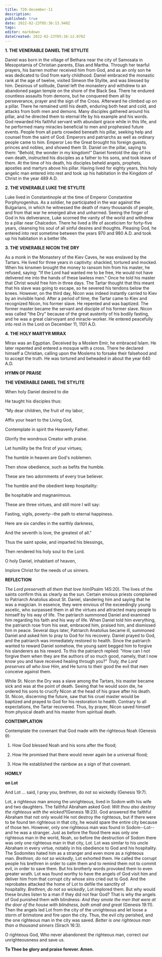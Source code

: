 ```yaml
---
title: 720-december-11
description: 
published: true
date: 2022-02-23T05:36:13.940Z
tags: 
editor: markdown
dateCreated: 2022-02-23T05:36:12.078Z
---
```



**1. THE VENERABLE DANIEL THE STYLITE**


Daniel was born in the village of Bethara near the city of Samosata in Mesopotamia of Christian parents, Elias and Martha. Through her tearful prayers, his barren mother received him from God, and as an only son he was dedicated to God from early childhood. Daniel embraced the monastic rank at the age of twelve, visited Simeon the Stylite, and was blessed by him. Desirous of solitude, Daniel left the monastery and withdrew to an abandoned pagan temple on the shore of the Black Sea. There he endured countless assaults from demons, but he conquered them all by perseverance, prayer and the sign of the Cross. Afterward he climbed up on a pillar. There he remained until his death, enduring both heat and cold, and attacks from both men and demons. Many disciples gathered around his pillar, and he directed them to eternal life by his example and his words. God rewarded His faithful servant with abundant grace while in this life, and he performed many miracles beneficial to men and prophesied future events. People from all parts crowded beneath his pillar, seeking help and counsel from the saint of God. Emperors and patriarchs as well as ordinary people came to him. Emperor Leo the Great brought his foreign guests, princes and nobles, and showed them St. Daniel on the pillar, saying to them: "Behold, the wonder in my kingdom!" Daniel foretold the day of his own death, instructed his disciples as a father to his sons, and took leave of them. At the time of his death, his disciples beheld angels, prophets, apostles and martyrs above his pillar. Having lived for eighty years, this holy angelic man entered into rest and took up his habitation in the Kingdom of Christ in the year 489 A.D.

**2. THE VENERABLE LUKE THE STYLITE**

Luke lived in Constantinople at the time of Emperor Constantine Porphyrogenitus. As a soldier, he participated in the war against the Bulgarians, in which he witnessed the death of many thousands of people, and from that war he emerged alive and unharmed. Seeing the finger of God in his deliverance, Luke scorned the vanity of the world and withdrew to a pillar near Chalcedon. There he lived a life of asceticism for forty-five years, cleansing his soul of all sinful desires and thoughts. Pleasing God, he entered into rest sometime between the years 970 and 980 A.D. and took up his habitation in a better life.

**3. THE VENERABLE NICON THE DRY**

As a monk in the Monastery of the Kiev Caves, he was enslaved by the Tartars. He lived for three years in captivity: shackled, tortured and mocked. When his kinsmen brought the money to ransom him from his master, he refused, saying: "If the Lord had wanted me to be free, He would not have delivered me into the hands of these lawless men." Once he told his master that Christ would free him in three days. The Tartar thought that this meant that his slave was going to escape, so he severed his tendons below the knees. However, on the third day, Nicon was indeed instantly carried to Kiev by an invisible hand. After a period of time, the Tartar came to Kiev and recognized Nicon, his former slave. He repented and was baptized. The former master became the servant and disciple of his former slave. Nicon was called "the Dry" because of the great austerity of his bodily fasting, and he was a great clairvoyant and miracle-worker. He entered peacefully into rest in the Lord on December 11, 1101 A.D.

**4. THE HOLY MARTYR MIRAX**

Mirax was an Egyptian. Deceived by a Moslem Emir, he embraced Islam. He later repented and entered a mosque with a cross. There he declared himself a Christian, calling upon the Moslems to forsake their falsehood and to accept the truth. He was tortured and beheaded in about the year 640 A.D.



**HYMN OF PRAISE**

**THE VENERABLE DANIEL THE STYLITE**

When holy Daniel desired to die

He taught his disciples thus:

"My dear children, the fruit of my labor,

Affix your heart to the Living God,

Contemplate in spirit the Heavenly Father.

Glorify the wondrous Creator with praise.

Let humility be the first of your virtues;

The humble in heaven are God's noblemen.

Then show obedience, such as befits the humble.

These are two adornments of every true believer.

The humble and the obedient keep hospitality:

Be hospitable and magnanimous.

These are three virtues, and still more I will say:

Fasting, vigils, poverty--the path to eternal happiness.

Here are six candles in the earthly darkness,

And the seventh is love, the greatest of all."

Thus the saint spoke, and imparted his blessings,

Then rendered his holy soul to the Lord.

O holy Daniel, inhabitant of heaven,

Implore Christ for the needs of us sinners.


**REFLECTION**

*The Lord preserveth all them that love him*(Psalm 145:20). The lives of the saints confirm this as clearly as the sun. Certain envious priests complained to Patriarch Anatolius about St. Daniel, slandering him and saying that he was a magician. In essence, they were envious of the exceedingly young ascetic, who surpassed them in all the virtues and attracted many people to himself by his way of life. The patriarch summoned Daniel and examined him regarding his faith and his way of life. When Daniel told him everything, the patriarch rose from his seat, embraced him, praised him, and dismissed him in peace. Several days later, Patriarch Anatolius became ill, summoned Daniel and asked him to pray to God for his recovery. Daniel prayed to God, and the patriarch was immediately restored to health. Since the patriarch wanted to reward Daniel somehow, the young saint begged him to forgive his slanderers as his reward. To this the patriarch replied: "How can I not forgive them when they are the authors of so much good, namely, that I now know you and have received healing through you?" *Truly, the Lord preserves all who love Him*, and He turns to their good the evil that men conceive against them.

While St. Nicon the Dry was a slave among the Tartars, his master became sick and was at the point of death. Seeing that he would soon die, he ordered his sons to crucify Nicon at the head of his grave after his death. St. Nicon, discerning the future, saw that his cruel master would be baptized and prayed to God for his restoration to health. Contrary to all expectations, the Tartar recovered. Thus, by prayer, Nicon saved himself from physical death and his master from spiritual death.



**CONTEMPLATION**

Contemplate the covenant that God made with the righteous Noah (Genesis 9):

1.  How God blessed Noah and his sons after the flood;

1.  How He promised that there would never again be a universal flood;

1.  How He established the rainbow as a sign of that covenant.



**HOMILY**

**on Lot**

And Lot … said, I pray you, brethren, do not so wickedly (Genesis 19:7).

Lot, a righteous man among the unrighteous, lived in Sodom with his wife and two daughters. The faithful Abraham asked God: *Wilt thou also destroy the righteous with the wicked?*(Genesis 18:23). God answered the faithful Abraham that not only would He not destroy the righteous, but if there were to be found ten righteous in that city, he would spare the entire city because of those ten. However, only one righteous man was found in Sodom--Lot--and he was a stranger. Just as before the flood there was only one righteous man in the world, Noah, so before the destruction of Sodom there was only one righteous man in that city, Lot. Lot was similar to his uncle Abraham in every virtue, notably in his obedience to God and his hospitality. The Sodomites hated him as a stranger and even more as a righteous man. *Brethren, do not so wickedly*, Lot exhorted them. He called the corrupt people his brethren in order to calm them and to remind them not to commit evil, in order to save them. But his brotherly words provoked them to even greater wrath. Lot was found worthy to have the angels of God visit him and deliver him from that corrupt city whose sins cried out to God. And the reprobates attacked the home of Lot to defile the sanctity of hospitality. *Brethren, do not so wickedly*, Lot implored them. But why would these brutes listen to a man if they did not fear God? That is why the angels of God punished them with blindness: *And they smote the men that were at the door of the house with blindness, both small and great* (Genesis 19:11). Then the angels led Lot from the city of the unrighteous and let loose a storm of brimstone and fire upon the city. Thus, the evil city perished, and the one righteous man in the city was saved. *Better is one righteous man than a thousand sinners* (Sirach 16:3).

O righteous God, Who never abandonest the righteous man, correct our unrighteousness and save us.

**To Thee be glory and praise forever. Amen.**
